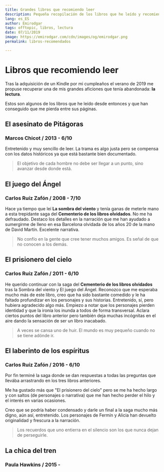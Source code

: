 ```yaml
---
title: Grandes libros que recomiendo leer
description: Pequeña recopilación de los libros que he leído y recomiendo
lang: es_ES
author: Emirodgar
tags: offtopic, libros, lectura
date: 07/11/2019
image: https://emirodgar.com/cdn/images/og/emirodgar.png
permalink: libros-recomendados

---
```


# Libros que recomiendo leer

Tras la adquisición de un Kindle por mi cumpleaños el verano de 2019 me propuse recuperar una de mis grandes aficiones que tenía abandonada: **la lectura**.

Estos son algunos de los libros que he leído desde entonces y que han conseguido que me pierda entre sus páginas.

## El asesinato de Pitágoras
### Marcos Chicot / 2013 - 6/10

Entretenido y muy sencillo de leer. La trama es algo justa pero se compensa con los datos históricos ya que está bastante bien documentado.

> El objetivo de cada hombre no debe ser llegar a un punto, sino avanzar desde donde está.

## El juego del Ángel
### Carlos Ruíz Zafón / 2008 - 7/10

Hace ya tiempo que leí **La sombra del viento** y tenía ganas de meterle mano a esta trepidante saga del **Cementerio de los libros olvidados**. No me ha defraudado. Destaco los detalles en la narración que me han ayudado a sumergirme de lleno en esa Barcelona olvidada de los años 20 de la mano de David Martín. Excelente narrativa.

> No confío en la gente que cree tener muchos amigos. Es señal de que no conocen a los demás.

## El prisionero del cielo
### Carlos Ruíz Zafón / 2011 - 6/10

He querido continuar con la saga del **Cementerio de los libros olvidados** tras la Sombra del viento y El juego del Ángel. Reconozco que me esperaba mucho más de este libro, creo que ha sido bastante comedido y le ha faltado profundizar en los personajes y sus historias. Entretenido, sí, pero hubiera agradecido algo más. Empiezo a notar que los personajes pierden identidad y que la ironía los inunda a todos de forma transversal. Aclara ciertos puntos del libro anterior pero también deja muchas incógnitas en el aire dando la sensación de ser un libro inacabado.

> A veces se cansa uno de huir. El mundo es muy pequeño cuando no se tiene adónde ir.

## El laberinto de los espíritus
### Carlos Ruíz Zafón / 2016 - 6/10

Por fin terminé la saga donde se dan respuestas a todas las preguntas que llevába arrastrando en los tres libros anteriores.

Me ha gustado más que "El prisionero del cielo" pero se me ha hecho largo y con saltos (de personajes o narrativa) que me han hecho perder el hilo y el interés en varias ocasiones.

Creo que se podría haber condensado y darle un final a la saga mucho más digno, aún así, entretenido. Los personajes de Fermín y Alicia han devuelto originalidad y frescura a la narración. 

> Los recuerdos que uno entierra en el silencio son los que nunca dejan de perseguirle.


## La chica del tren
### Paula Hawkins / 2015 - 
<!--stackedit_data:
eyJoaXN0b3J5IjpbOTA5NDg2NDYxLC0yOTE3OTkyMDIsLTk1Mj
kwMjkyOSwtOTUyOTAyOTI5LDE4MDk2NjIxOTIsLTE1NTk4OTc1
NDBdfQ==
-->